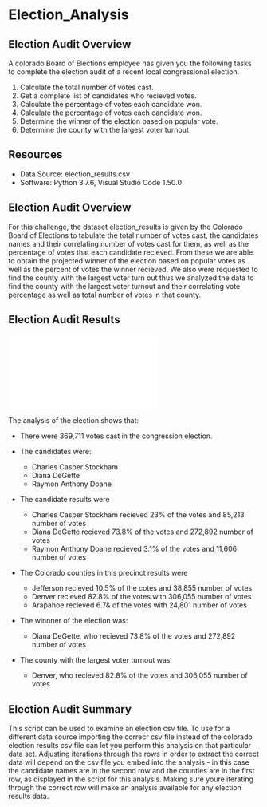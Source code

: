 # Election_Analysis

## Election Audit Overview
A colorado Board of Elections employee has given you the following tasks to complete the election audit of a recent local congressional election. 

1. Calculate the total number of votes cast. 
2. Get a complete list of candidates who recieved votes.
3. Calculate the percentage of votes each candidate won.
4. Calculate the percentage of votes each candidate won.
5. Determine the winner of the election based on popular vote.
6. Determine the county with the largest voter turnout 

## Resources 
- Data Source: election_results.csv
- Software: Python 3.7.6, Visual Studio Code 1.50.0

## Election Audit Overview
For this challenge, the dataset election_results is given by the Colorado Board of Elections to tabulate the total number of votes cast, the candidates names and their correlating number of votes cast for them, as well as the percentage of votes that each candidate recieved. From these we are able to obtain the projected winner of the election based on popular votes as well as the percent of votes the winner recieved. We also were requested to find the county with the largest voter turn out thus we analyzed the data to find the county with the largest voter turnout and their correlating vote percentage as well as total number of votes in that county.
  
## Election Audit Results 
![election_analysis](analysis/election_analysis.txt)

The analysis of the election shows that:

- There were 369,711 votes cast in the congression election.

- The candidates were:
  - Charles Casper Stockham
  - Diana DeGette
  - Raymon Anthony Doane

- The candidate results were
  - Charles Casper Stockham recieved 23% of the votes and 85,213 number of votes
  - Diana DeGette recieved 73.8% of the votes and 272,892 number of votes
  - Raymon Anthony Doane recieved 3.1% of the votes and 11,606 number of votes

- The Colorado counties in this precinct results were
    - Jefferson recieved 10.5% of the cotes and 38,855 number of votes
    - Denver recieved 82.8% of the votes with 306,055 number of votes
    - Arapahoe recieved 6.7& of the votes with 24,801 number of votes 
 
- The winnner of the election was:
  - Diana DeGette, who recieved 73.8% of the votes and 272,892 number of votes

- The county with the largest voter turnout was:
    - Denver, who recieved 82.8% of the votes and 306,055 number of votes 

## Election Audit Summary
This script can be used to examine an election csv file. To use for a different data source importing the correcr csv file instead of the colorado election results csv file can let you perform this analysis on that particular data set. Adjusting iterations through the rows in order to extract the correct data will depend on the csv file you embed into the analysis - in this case the candidate names are in the second row and the counties are in the first row, as displayed in the script for this analysis. Making sure youre iterating through the correct row will make an analysis available for any election results data. 


 
 
  
  
  
